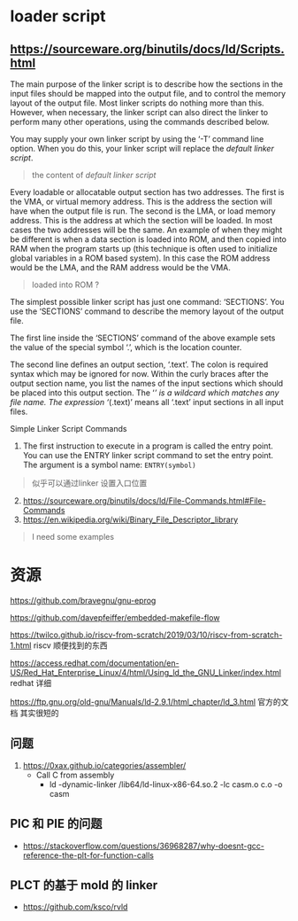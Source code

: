 # loader script

## https://sourceware.org/binutils/docs/ld/Scripts.html
The main purpose of the linker script is to describe how the sections in the input files should be mapped into the output file, and to control the memory layout of the output file.
Most linker scripts do nothing more than this. However, when necessary, the linker script can also direct the linker to perform many other operations, using the commands described below.

You may supply your own linker script by using the ‘-T’ command line option. When you do this, your linker script will replace the *default linker script*.
> the content of *default linker script*

Every loadable or allocatable output section has two addresses. The first is the VMA, or virtual memory address. This is the address the section will have when the output file is run. The second is the LMA, or load memory address. This is the address at which the section will be loaded. In most cases the two addresses will be the same. An example of when they might be different is when a data section is loaded into ROM, and then copied into RAM when the program starts up (this technique is often used to initialize global variables in a ROM based system). In this case the ROM address would be the LMA, and the RAM address would be the VMA.
> loaded into ROM ?

The simplest possible linker script has just one command: ‘SECTIONS’. You use the ‘SECTIONS’ command to describe the memory layout of the output file.

The first line inside the ‘SECTIONS’ command of the above example sets the value of the special symbol ‘.’, which is the location counter.

The second line defines an output section, ‘.text’. The colon is required syntax which may be ignored for now. Within the curly braces after the output section name, you list the names of the input sections which should be placed into this output section. The ‘*’ is a wildcard which matches any file name. The expression ‘*(.text)’ means all ‘.text’ input sections in all input files.

Simple Linker Script Commands
1. The first instruction to execute in a program is called the entry point. You can use the ENTRY linker script command to set the entry point. The argument is a symbol name: `ENTRY(symbol)`
> 似乎可以通过linker 设置入口位置
2. https://sourceware.org/binutils/docs/ld/File-Commands.html#File-Commands
3. https://en.wikipedia.org/wiki/Binary_File_Descriptor_library

> I need some examples

# 资源
https://github.com/bravegnu/gnu-eprog

https://github.com/davepfeiffer/embedded-makefile-flow

https://twilco.github.io/riscv-from-scratch/2019/03/10/riscv-from-scratch-1.html riscv 顺便找到的东西

https://access.redhat.com/documentation/en-US/Red_Hat_Enterprise_Linux/4/html/Using_ld_the_GNU_Linker/index.html redhat 详细

https://ftp.gnu.org/old-gnu/Manuals/ld-2.9.1/html_chapter/ld_3.html 官方的文档 其实很短的
## 问题
1. https://0xax.github.io/categories/assembler/
    - Call C from assembly
        - ld   -dynamic-linker /lib64/ld-linux-x86-64.so.2 -lc casm.o c.o -o casm

## PIC 和 PIE 的问题
- https://stackoverflow.com/questions/36968287/why-doesnt-gcc-reference-the-plt-for-function-calls

## PLCT 的基于 mold 的 linker
- https://github.com/ksco/rvld
